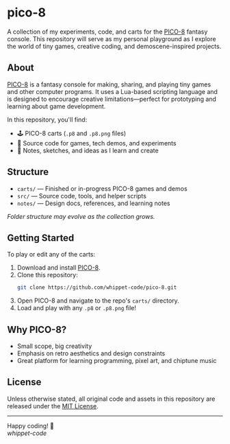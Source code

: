 # pico-8

A collection of my experiments, code, and carts for the [PICO-8](https://www.lexaloffle.com/pico-8.php) fantasy console. This repository will serve as my personal playground as I explore the world of tiny games, creative coding, and demoscene-inspired projects.

## About

[PICO-8](https://www.lexaloffle.com/pico-8.php) is a fantasy console for making, sharing, and playing tiny games and other computer programs. It uses a Lua-based scripting language and is designed to encourage creative limitations—perfect for prototyping and learning about game development.

In this repository, you'll find:

- 🕹️ PICO-8 carts (`.p8` and `.p8.png` files)
- 📝 Source code for games, tech demos, and experiments
- 📄 Notes, sketches, and ideas as I learn and create

## Structure

- `carts/` — Finished or in-progress PICO-8 games and demos
- `src/` — Source code, tools, and helper scripts
- `notes/` — Design docs, references, and learning notes

*Folder structure may evolve as the collection grows.*

## Getting Started

To play or edit any of the carts:

1. Download and install [PICO-8](https://www.lexaloffle.com/pico-8.php).
2. Clone this repository:
   ```sh
   git clone https://github.com/whippet-code/pico-8.git
   ```
3. Open PICO-8 and navigate to the repo's `carts/` directory.
4. Load and play with any `.p8` or `.p8.png` file!

## Why PICO-8?

- Small scope, big creativity
- Emphasis on retro aesthetics and design constraints
- Great platform for learning programming, pixel art, and chiptune music

## License

Unless otherwise stated, all original code and assets in this repository are released under the [MIT License](LICENSE).

---

Happy coding! 🚀  
*whippet-code*
